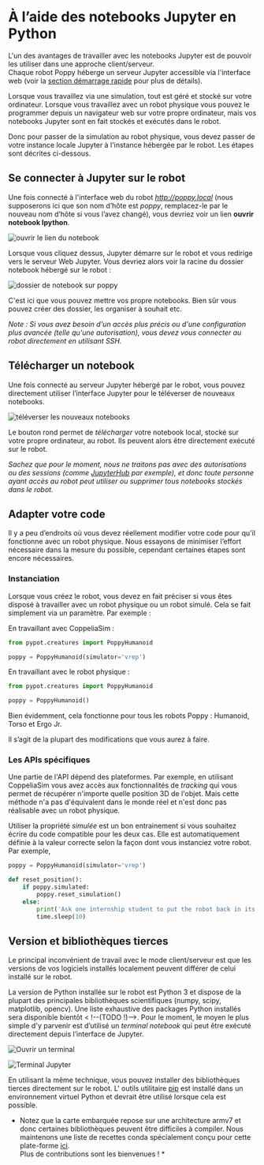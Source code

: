 # À l’aide des notebooks Jupyter en Python

L'un des avantages de travailler avec les notebooks Jupyter est de pouvoir les utiliser dans une approche client/serveur.   
Chaque robot Poppy héberge un serveur Jupyter accessible via l'interface web (voir la [section démarrage rapide](../getting-started/program-the-robot.md) pour plus de détails).

Lorsque vous travaillez via une simulation, tout est géré et stocké sur votre ordinateur. Lorsque vous travaillez avec un robot physique vous pouvez le programmer depuis un navigateur web sur votre propre ordinateur, mais vos notebooks Jupyter sont en fait stockés et exécutés dans le robot.

Donc pour passer de la simulation au robot physique, vous devez passer de votre instance locale Jupyter à l'instance hébergée par le robot. Les étapes sont décrites ci-dessous.

## Se connecter à Jupyter sur le robot

Une fois connecté à l'interface web du robot *http://poppy.local* (nous supposerons ici que son nom d’hôte est *poppy*, remplacez-le par le nouveau nom d’hôte si vous l’avez changé), vous devriez voir un lien **ouvrir notebook Ipython**.

![ouvrir le lien du notebook](../img/poppy_home.png)

Lorsque vous cliquez dessus, Jupyter démarre sur le robot et vous redirige vers le serveur Web Jupyter. Vous devriez alors voir la racine du dossier notebook hébergé sur le robot :

![dossier de notebook sur poppy](../img/jupyter/root-folder.jpg)

C'est ici que vous pouvez mettre vos propre notebooks. Bien sûr vous pouvez créer des dossier, les organiser à souhait etc.

*Note : Si vous avez besoin d'un accès plus précis ou d'une configuration plus avancée (telle qu'une autorisation), vous devez vous connecter au robot directement en utilisant SSH.*

## Télécharger un notebook

Une fois connecté au serveur Jupyter hébergé par le robot, vous pouvez directement utiliser l’interface Jupyter pour le téléverser de nouveaux notebooks.

![téléverser les nouveaux notebooks](../img/jupyter/upload-notebooks.jpg)

Le bouton rond permet de *télécharger* votre notebook local, stocké sur votre propre ordinateur, au robot. Ils peuvent alors être directement exécuté sur le robot.

*Sachez que pour le moment, nous ne traitons pas avec des autorisations ou des sessions (comme [JupyterHub](https://github.com/jupyter/jupyterhub) par exemple), et donc toute personne ayant accès au robot peut utiliser ou supprimer tous notebooks stockés dans le robot.*

## Adapter votre code

Il y a peu d’endroits où vous devez réellement modifier votre code pour qu’il fonctionne avec un robot physique. Nous essayons de minimiser l’effort nécessaire dans la mesure du possible, cependant certaines étapes sont encore nécessaires.

### Instanciation

Lorsque vous créez le robot, vous devez en fait préciser si vous êtes disposé à travailler avec un robot physique ou un robot simulé. Cela se fait simplement via un paramètre. Par exemple :

En travaillant avec CoppeliaSim :

```python
from pypot.creatures import PoppyHumanoid

poppy = PoppyHumanoid(simulator='vrep')
```

En travaillant avec le robot physique :

```python
from pypot.creatures import PoppyHumanoid

poppy = PoppyHumanoid()
```

Bien évidemment, cela fonctionne pour tous les robots Poppy : Humanoid, Torso et Ergo Jr.

Il s’agit de la plupart des modifications que vous aurez à faire.

### Les APIs spécifiques

Une partie de l'API dépend des plateformes. Par exemple, en utilisant CoppeliaSim vous avez accès aux fonctionnalités de *tracking* qui vous permet de récupérer n'importe quelle position 3D de l'objet. Mais cette méthode n'a pas d'équivalent dans le monde réel et n'est donc pas réalisable avec un robot physique.

Utiliser la propriété *simulée* est un bon entrainement si vous souhaitez écrire du code compatible pour les deux cas. Elle est automatiquement définie à la valeur correcte selon la façon dont vous instanciez votre robot. Par exemple,

```python
poppy = PoppyHumanoid(simulator='vrep')

def reset_position():
    if poppy.simulated:
        poppy.reset_simulation()
    else:
        print('Ask one internship student to put the robot back in its origin position.')
        time.sleep(10)
```

## Version et bibliothèques tierces

Le principal inconvénient de travail avec le mode client/serveur est que les versions de vos logiciels installés localement peuvent différer de celui installé sur le robot.

La version de Python installée sur le robot est Python 3 et dispose de la plupart des principales bibliothèques scientifiques (numpy, scipy, matplotlib, opencv). Une liste exhaustive des packages Python installés sera disponible bientôt < !--(TODO !)-->. Pour le moment, le moyen le plus simple d'y parvenir est d’utilisé un *terminal notebook* qui peut être exécuté directement depuis l’interface de Jupyter.

![Ouvrir un terminal](../img/jupyter/open-terminal.jpg)

![Terminal Jupyter](../img/jupyter/terminal.jpg)

En utilisant la même technique, vous pouvez installer des bibliothèques tierces directement sur le robot. L' outils utilitaire [pip](https://pip.readthedocs.org) est installé dans un environnement virtuel Python et devrait être utilisé lorsque cela est possible.

* Notez que la carte embarquée repose sur une architecture armv7 et donc certaines bibliothèques peuvent être difficiles à compiler. Nous maintenons une liste de recettes conda spécialement conçu pour cette plate-forme [ici](https://anaconda.org/poppy-project).   
Plus de contributions sont les bienvenues ! *